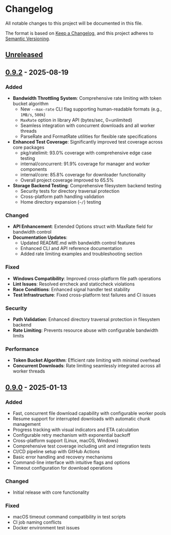# Changelog

All notable changes to this project will be documented in this file.

The format is based on [Keep a Changelog](https://keepachangelog.com/en/1.1.0/),
and this project adheres to [Semantic Versioning](https://semver.org/spec/v2.0.0.html).

## [Unreleased]

## [0.9.2] - 2025-08-19

### Added
- **Bandwidth Throttling System**: Comprehensive rate limiting with token bucket algorithm
  - New `--max-rate` CLI flag supporting human-readable formats (e.g., `1MB/s`, `500k`)
  - `MaxRate` option in library API (bytes/sec, 0=unlimited)  
  - Seamless integration with concurrent downloads and all worker threads
  - ParseRate and FormatRate utilities for flexible rate specifications
- **Enhanced Test Coverage**: Significantly improved test coverage across core packages
  - pkg/ratelimit: 93.0% coverage with comprehensive edge case testing
  - internal/concurrent: 91.9% coverage for manager and worker components
  - internal/core: 85.8% coverage for downloader functionality
  - Overall project coverage improved to 65.5%
- **Storage Backend Testing**: Comprehensive filesystem backend testing
  - Security tests for directory traversal protection
  - Cross-platform path handling validation
  - Home directory expansion (`~/`) testing

### Changed
- **API Enhancement**: Extended Options struct with MaxRate field for bandwidth control
- **Documentation Updates**: 
  - Updated README.md with bandwidth control features
  - Enhanced CLI and API reference documentation
  - Added rate limiting examples and troubleshooting section

### Fixed
- **Windows Compatibility**: Improved cross-platform file path operations
- **Lint Issues**: Resolved errcheck and staticcheck violations
- **Race Conditions**: Enhanced signal handler test stability
- **Test Infrastructure**: Fixed cross-platform test failures and CI issues

### Security
- **Path Validation**: Enhanced directory traversal protection in filesystem backend
- **Rate Limiting**: Prevents resource abuse with configurable bandwidth limits

### Performance
- **Token Bucket Algorithm**: Efficient rate limiting with minimal overhead
- **Concurrent Downloads**: Rate limiting seamlessly integrated across all worker threads

## [0.9.0] - 2025-01-13

### Added
- Fast, concurrent file download capability with configurable worker pools
- Resume support for interrupted downloads with automatic chunk management
- Progress tracking with visual indicators and ETA calculation
- Configurable retry mechanism with exponential backoff
- Cross-platform support (Linux, macOS, Windows)
- Comprehensive test coverage including unit and integration tests
- CI/CD pipeline setup with GitHub Actions
- Basic error handling and recovery mechanisms
- Command-line interface with intuitive flags and options
- Timeout configuration for download operations

### Changed
- Initial release with core functionality

### Fixed
- macOS timeout command compatibility in test scripts
- CI job naming conflicts
- Docker environment test issues

[Unreleased]: https://github.com/forest6511/godl/compare/v0.9.2...HEAD
[0.9.2]: https://github.com/forest6511/godl/compare/v0.9.0...v0.9.2
[0.9.0]: https://github.com/forest6511/godl/releases/tag/v0.9.0